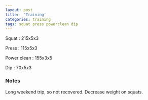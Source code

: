 ```yaml
---
layout: post
title:  'Training'
categories: training
tags: squat press powerclean dip
---
```


Squat       :   215x5x3

Press       :   115x5x3

Power clean :   155x3x5

Dip         :   70x5x3

### Notes

Long weekend trip, so not recovered. Decrease weight on squats.

